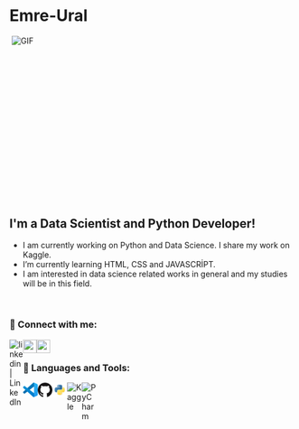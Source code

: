 # Emre-Ural

<img align="right" alt="GIF" src="https://github.com/abhisheknaiidu/abhisheknaiidu/blob/master/code.gif?raw=true" width="500" height="320" />

## I'm a Data Scientist and Python Developer!
-  I am currently working on Python and Data Science. I share my work on Kaggle.
-  I’m currently learning HTML, CSS and JAVASCRİPT.
-  I am interested in data science related works in general and my studies will be in this field.

<br />

### 📩 Connect with me:

[<img align="left" alt="linkedin | LinkedIn" width="24px" src="https://raw.githubusercontent.com/peterthehan/peterthehan/master/assets/linkedin.svg" />][linkedin]
[<img align="left" height="24" width="24" src="https://cdn.jsdelivr.net/npm/simple-icons@v4/icons/instagram.svg" />][instagram]
[<img align="left" height="24" width="24" src="https://cdn.jsdelivr.net/npm/simple-icons@v4/icons/gmail.svg" />][gmail]


<br />


### 🔧 Languages and Tools:

[<img align="left" alt="Visual Studio Code" width="26px" src="https://raw.githubusercontent.com/github/explore/80688e429a7d4ef2fca1e82350fe8e3517d3494d/topics/visual-studio-code/visual-studio-code.png" />][vsCode]
[<img align="left" alt="GitHub" width="26px" src="https://raw.githubusercontent.com/github/explore/78df643247d429f6cc873026c0622819ad797942/topics/github/github.png" />][github]
[<img align="left" alt="Python" width="26px" src="https://raw.githubusercontent.com/github/explore/cebd63002168a05a6a642f309227eefeccd92950/topics/python/python.png" />][python]
[<img align="left" alt="Kaggle" width="26px" src="https://cdn.worldvectorlogo.com/logos/kaggle-1.svg" />][kaggle]
[<img align="left" alt="PyCharm" width="26px" src="https://upload.wikimedia.org/wikipedia/commons/thumb/1/1d/PyCharm_Icon.svg/1024px-PyCharm_Icon.svg.png" />][pycharm]


<br />
<br />
<br />
<br />
<br />



[instagram]: https://www.instagram.com/emreural0/
[kaggle]: https://www.kaggle.com/emreural
[linkedin]: https://www.linkedin.com/in/emre-ural-2b0a49268/
[gmail]: mailto:emreural196@gmail.com
[vsCode]: https://code.visualstudio.com/
[github]: https://github.com/EmreUral
[python]: https://www.python.org/
[pycharm]: https://www.jetbrains.com/pycharm/

